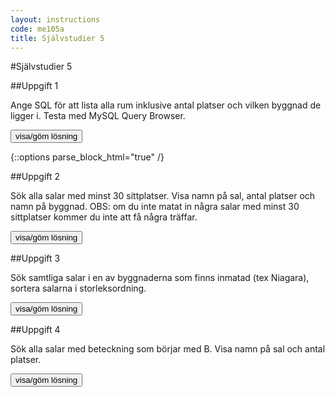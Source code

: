 ```yaml
---
layout: instructions
code: me105a
title: Självstudier 5
---
```


<style>
table {border-collapse: collapse;font-size:smaller}
th, td {border: 1px solid #BBBBBB}
th, td {text-align:left}
th, td {padding: 6px;}
</style>

<script>
  var toggle = function(id) {
  var mydiv = document.getElementById(id);
  if (mydiv.style.display === 'block' || mydiv.style.display === '')
    mydiv.style.display = 'none';
  else
    mydiv.style.display = 'block'
  }
</script>


#Självstudier 5

##Uppgift 1 

Ange SQL för att lista alla rum inklusive antal platser och vilken byggnad de ligger i. Testa med MySQL Query Browser. 

<!--START SHOW/HIDE-->
<input type="button" value="visa/göm lösning" onclick="toggle('answer1');">

{::options parse_block_html="true" /}
<div id="answer1" style="display:none">

*Tjohoo* xxx **haha**

{% highlight mysql %}
SELECT name,roomnumber,seats FROM classroom 
INNER JOIN building ON building.id=buildingid
{% endhighlight %}

</div>
<!--END SHOW/HIDE-->

 
##Uppgift 2

Sök alla salar med minst 30 sittplatser. Visa namn på sal, antal platser och namn på byggnad. OBS: om du inte matat in några salar med minst 30 sittplatser kommer du inte att få några träffar. 

<!--START SHOW/HIDE-->
<input type="button" value="visa/göm lösning" onclick="toggle('answer2');">

<div id="answer2" style="display:none">

{% highlight mysql %}
#bygg vidare på sökningen från uppgift 1
SELECT name,roomnumber,seats FROM classroom 
INNER JOIN building ON building.id=buildingid
WHERE seats >= 30
{% endhighlight %}

</div>
<!--END SHOW/HIDE-->


##Uppgift 3

Sök samtliga salar i en av byggnaderna som finns inmatad (tex Niagara), sortera salarna i storleksordning. 

<!--START SHOW/HIDE-->
<input type="button" value="visa/göm lösning" onclick="toggle('answer3');">

<div id="answer3" style="display:none">

{% highlight mysql %}
SELECT name,roomnumber,seats FROM classroom 
INNER JOIN building ON building.id=buildingid
WHERE name = 'Niagara'
ORDER BY seats
{% endhighlight %}

</div>
<!--END SHOW/HIDE-->


##Uppgift 4

Sök alla salar med beteckning som börjar med B. Visa namn på sal och antal platser. 

<!--START SHOW/HIDE-->
<input type="button" value="visa/göm lösning" onclick="toggle('answer4');">

<div id="answer4" style="display:none">

{% highlight mysql %}
#här räcker det att söka i tabellen classroom
SELECT roomnumber,seats FROM classroom WHERE roomnumber LIKE 'B%'
{% endhighlight %}

</div>
<!--END SHOW/HIDE-->
